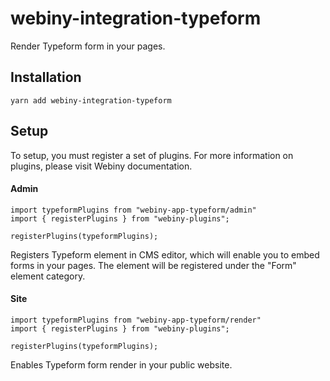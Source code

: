 # webiny-integration-typeform

Render Typeform form in your pages.

## Installation
`yarn add webiny-integration-typeform`

## Setup
To setup, you must register a set of plugins. For more information on plugins, please visit Webiny documentation.

#### Admin

```
import typeformPlugins from "webiny-app-typeform/admin"
import { registerPlugins } from "webiny-plugins";

registerPlugins(typeformPlugins);
```

Registers Typeform element in CMS editor, which will enable you to embed forms in your pages. 
The element will be registered under the "Form" element category.

#### Site
```
import typeformPlugins from "webiny-app-typeform/render"
import { registerPlugins } from "webiny-plugins";

registerPlugins(typeformPlugins);
```

Enables Typeform form render in your public website.

